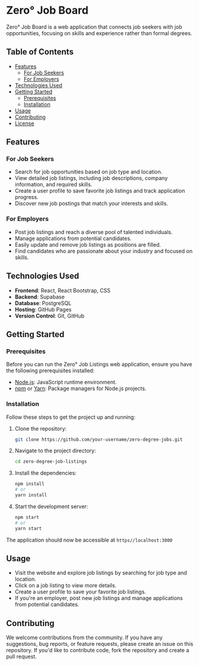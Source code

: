 # Zero° Job Board

Zero° Job Board is a web application that connects job seekers with job opportunities, focusing on skills and experience rather than formal degrees.

## Table of Contents

- [Features](#features)
  - [For Job Seekers](#for-job-seekers)
  - [For Employers](#for-employers)
- [Technologies Used](#technologies-used)
- [Getting Started](#getting-started)
  - [Prerequisites](#prerequisites)
  - [Installation](#installation)
- [Usage](#usage)
- [Contributing](#contributing)
- [License](#license)

## Features

### For Job Seekers

- Search for job opportunities based on job type and location.
- View detailed job listings, including job descriptions, company information, and required skills.
- Create a user profile to save favorite job listings and track application progress.
- Discover new job postings that match your interests and skills.

### For Employers

- Post job listings and reach a diverse pool of talented individuals.
- Manage applications from potential candidates.
- Easily update and remove job listings as positions are filled.
- Find candidates who are passionate about your industry and focused on skills.

## Technologies Used

- **Frontend**: React, React Bootstrap, CSS
- **Backend**: Supabase
- **Database**: PostgreSQL
- **Hosting**: GitHub Pages
- **Version Control**: Git, GitHub

## Getting Started

### Prerequisites

Before you can run the Zero° Job Listings web application, ensure you have the following prerequisites installed:

- [Node.js](https://nodejs.org/): JavaScript runtime environment.
- [npm](https://www.npmjs.com/) or [Yarn](https://yarnpkg.com/): Package managers for Node.js projects.

### Installation

Follow these steps to get the project up and running:

1. Clone the repository:

   ```bash
   git clone https://github.com/your-username/zero-degree-jobs.git
    ```

2. Navigate to the project directory:

    ```bash
    cd zero-degree-job-listings
    ```

3. Install the dependencies:

    ```bash
    npm install
    # or
    yarn install
    ```
4. Start the development server:

    ```bash
    npm start
    # or 
    yarn start
    ```

The application should now be accessible at `https//localhost:3000`

## Usage

- Visit the website and explore job listings by searching for job type and location.
- Click on a job listing to view more details.
- Create a user profile to save your favorite job listings.
- If you're an employer, post new job listings and manage applications from potential candidates.

## Contributing 

We welcome contributions from the community. If you have any suggestions, bug reports, or feature requests, please create an issue on this repository. If you'd like to contribute code, fork the repository and create a pull request.